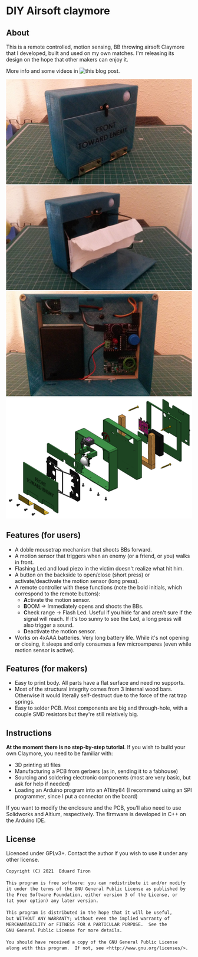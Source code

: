 # DIY Airsoft claymore

## About

This is a remote controlled, motion sensing, BB throwing airsoft Claymore that I developed, built and used on my own matches.
I'm releasing its design on the hope that other makers can enjoy it.

More info and some videos in ![this blog post](https://airsoftdiy.com/3d-printed-airsoft-claymore/).


![pic1](Media/Front.jpg)
![pic2](Media/FrontOpen.jpg)
![pic3](Media/BackOpen.jpg)
![pic4](Media/ExplodedView.png)


## Features (for users)
- A doble mousetrap mechanism that shoots BBs forward.
- A motion sensor that triggers when an enemy (or a friend, or you) walks in front.
- Flashing Led and loud piezo in the victim doesn't realize what hit him.
- A button on the backside to open/close (short press) or activate/deactivate the motion sensor (long press).
- A remote controller with these functions (note the bold initials, which correspond to the remote buttons):
	- **A**ctivate the motion sensor.
	- **B**OOM -> Immediately opens and shoots the BBs.
	- **C**heck range -> Flash Led. Useful if you hide far and aren't sure if the signal will reach. If it's too sunny to see the Led, a long press will also trigger a sound. 
	- **D**eactivate the motion sensor.
- Works on 4xAAA batteries. Very long battery life. While it's not opening or closing, it sleeps and only consumes a few microamperes (even while motion sensor is active).


## Features (for makers)
- Easy to print body. All parts have a flat surface and need no supports.
- Most of the structural integrity comes from 3 internal wood bars. Otherwise it would literally self-destruct due to the force of the rat trap springs.
- Easy to solder PCB. Most components are big and through-hole, with a couple SMD resistors but they're still relatively big.


## Instructions
**At the moment there is no step-by-step tutorial**. If you wish to build your own Claymore, you need to be familiar with:

- 3D printing stl files
- Manufacturing a PCB from gerbers (as in, sending it to a fabhouse)
- Sourcing and soldering electronic components (most are very basic, but ask for help if needed)
- Loading an Arduino program into an ATtiny84 (I recommend using an SPI programmer, since I put a connector on the board)
	
If you want to modify the enclosure and the PCB, you’ll also need to use Solidworks and Altium, respectively.
The firmware is developed in C++ on the Arduino IDE.



## License
Licenced under GPLv3+. Contact the author if you wish to use it under any other license.

    Copyright (C) 2021  Eduard Tiron

    This program is free software: you can redistribute it and/or modify
    it under the terms of the GNU General Public License as published by
    the Free Software Foundation, either version 3 of the License, or
    (at your option) any later version.

    This program is distributed in the hope that it will be useful,
    but WITHOUT ANY WARRANTY; without even the implied warranty of
    MERCHANTABILITY or FITNESS FOR A PARTICULAR PURPOSE.  See the
    GNU General Public License for more details.

    You should have received a copy of the GNU General Public License
    along with this program.  If not, see <http://www.gnu.org/licenses/>.
	